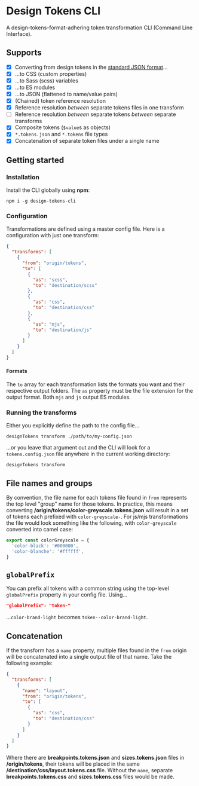 # Design Tokens CLI

A design-tokens-format-adhering token transformation CLI (Command Line Interface).

## Supports

- [x] Converting from design tokens in the [standard JSON format](https://design-tokens.github.io/community-group/format/)... 
- [x] ...to CSS (custom properties)
- [x] ...to Sass (scss) variables 
- [x] ...to ES modules
- [x] ...to JSON (flattened to name/value pairs)
- [x] (Chained) token reference resolution
- [x] Reference resolution _between_ separate tokens files in one transform
- [ ] Reference resolution _between_ separate tokens _between_ separate transforms
- [x] Composite tokens (`$value`s as objects)
- [x] `*.tokens.json` and `*.tokens` file types
- [x] Concatenation of separate token files under a single name

## Getting started

### Installation

Install the CLI globally using **npm**:

```
npm i -g design-tokens-cli
```

### Configuration

Transformations are defined using a master config file. Here is a configuration with just one transform: 

```json
{
  "transforms": [
    {
      "from": "origin/tokens",
      "to": [
        {
          "as": "scss",
          "to": "destination/scss"
        },
        {
          "as": "css",
          "to": "destination/css"
        },
        {
          "as": "mjs",
          "to": "destination/js"
        }      
      ]
    }
  ]
}
```

#### Formats

The `to` array for each transformation lists the formats you want and their respective output folders. The `as` property must be the file extension for the output format. Both `mjs` and `js` output ES modules.

### Running the transforms

Either you explicitly define the path to the config file&hellip;

```
designTokens transform ./path/to/my-config.json
```

&hellip;or you leave that argument out and the CLI will look for a `tokens.config.json` file anywhere in the current working directory:

```
designTokens transform
```

## File names and groups

By convention, the file name for each tokens file found in `from` represents the top level "group" name for those tokens. In practice, this means converting **/origin/tokens/color-greyscale.tokens.json** will result in a set of tokens each prefixed with `color-greyscale-`. For js/mjs transformations the file would look something like the following, with `color-greyscale` converted into camel case:

```js
export const colorGreyscale = {
  'color-black': '#000000',
  'color-blanche': '#ffffff',
}
```

## `globalPrefix`

You can prefix all tokens with a common string using the top-level `globalPrefix` property in your config file. Using...

```json
"globalPrefix": "token-"
```

...`color-brand-light` becomes `token--color-brand-light`.

## Concatenation 

If the transform has a `name` property, multiple files found in the `from` origin will be concatenated into a single output file of that name. Take the following example:

```json
{
  "transforms": [
    {
      "name": "layout",
      "from": "origin/tokens",
      "to": [
        {
          "as": "css",
          "to": "destination/css"
        }   
      ]
    }
  ]
}
```

Where there are **breakpoints.tokens.json** and **sizes.tokens.json** files in **/origin/tokens**, their tokens will be placed in the same **/destination/css/layout.tokens.css** file. Without the `name`, separate  **breakpoints.tokens.css** and **sizes.tokens.css** files would be made.
